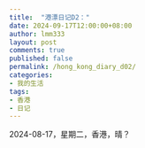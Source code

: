 ```yaml
---
title:  "港漂日记D2："
date: 2024-09-17T12:00:00+08:00
author: lmm333
layout: post
comments: true
published: false
permalink: /hong_kong_diary_d02/
categories:
- 我的生活
tags:
- 香港
- 日记
---
```


2024-08-17，星期二，香港，晴？